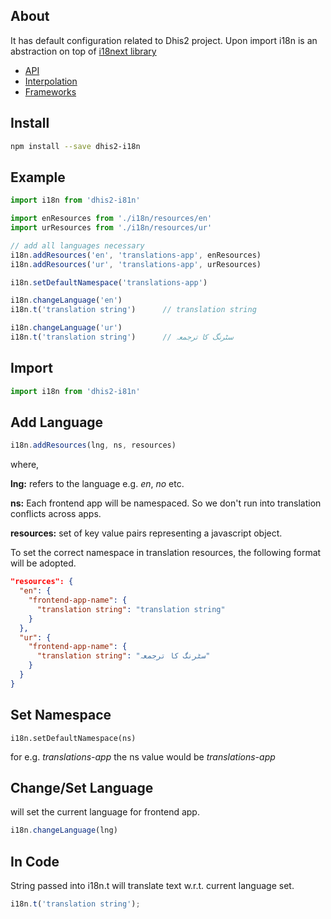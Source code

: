
## About


It has default configuration related to Dhis2 project. Upon import i18n is an abstraction on top of [i18next library](https://www.i18next.com)

- [API](https://www.i18next.com/api.html)
- [Interpolation](https://www.i18next.com/interpolation.html)
- [Frameworks](https://www.i18next.com/supported-frameworks.html)

## Install

```bash
npm install --save dhis2-i18n
```


## Example
```js
import i18n from 'dhis2-i81n'

import enResources from './i18n/resources/en'
import urResources from './i18n/resources/ur'

// add all languages necessary
i18n.addResources('en', 'translations-app', enResources)
i18n.addResources('ur', 'translations-app', urResources)

i18n.setDefaultNamespace('translations-app')

i18n.changeLanguage('en')
i18n.t('translation string')      // translation string

i18n.changeLanguage('ur')
i18n.t('translation string')      // سٹرنگ کا ترجمعہ
```


## Import
```js
import i18n from 'dhis2-i81n'
```

## Add Language

```js
i18n.addResources(lng, ns, resources)
```

where,


**lng:** refers to the language e.g. *en*, *no* etc.

**ns:** Each frontend app will be namespaced. So we don't run into translation conflicts across apps.

**resources:** set of key value pairs representing a javascript object.

To set the correct namespace in translation resources, the following format will be adopted.

```json
"resources": {
  "en": {
    "frontend-app-name": {
      "translation string": "translation string"
    }
  },
  "ur": {
    "frontend-app-name": {
      "translation string": "سٹرنگ کا ترجمعہ"
    }
  }
}
```


## Set Namespace

```
i18n.setDefaultNamespace(ns)
```

for e.g. *translations-app* the ns value would be *translations-app*


## Change/Set Language

will set the current language for frontend app.

```js
i18n.changeLanguage(lng)
```


## In Code
String passed into i18n.t will translate text w.r.t. current language set.

```js
i18n.t('translation string');
```
